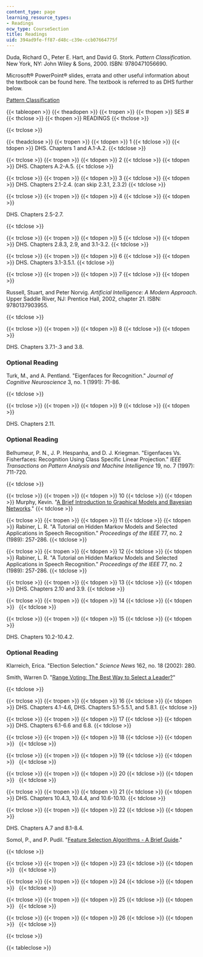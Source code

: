 ```yaml
---
content_type: page
learning_resource_types:
- Readings
ocw_type: CourseSection
title: Readings
uid: 394ad9fe-ff87-d48c-c39e-ccb07664775f
---
```


Duda, Richard O., Peter E. Hart, and David G. Stork. _Pattern Classification_. New York, NY: John Wiley & Sons, 2000. ISBN: 9780471056690.

Microsoft® PowerPoint® slides, errata and other useful information about the textbook can be found here. The textbook is referred to as DHS further below.

[Pattern Classification](http://web.archive.org/web/20110715184521/http://rii.ricoh.com/~stork/DHS.html)

{{< tableopen >}}
{{< theadopen >}}
{{< tropen >}}
{{< thopen >}}
SES #
{{< thclose >}}
{{< thopen >}}
READINGS
{{< thclose >}}

{{< trclose >}}

{{< theadclose >}}
{{< tropen >}}
{{< tdopen >}}
1
{{< tdclose >}}
{{< tdopen >}}
DHS. Chapters 1 and A.1-A.2.
{{< tdclose >}}

{{< trclose >}}
{{< tropen >}}
{{< tdopen >}}
2
{{< tdclose >}}
{{< tdopen >}}
DHS. Chapters A.2-A.5.
{{< tdclose >}}

{{< trclose >}}
{{< tropen >}}
{{< tdopen >}}
3
{{< tdclose >}}
{{< tdopen >}}
DHS. Chapters 2.1-2.4. (can skip 2.3.1, 2.3.2)
{{< tdclose >}}

{{< trclose >}}
{{< tropen >}}
{{< tdopen >}}
4
{{< tdclose >}}
{{< tdopen >}}


DHS. Chapters 2.5-2.7.


{{< tdclose >}}

{{< trclose >}}
{{< tropen >}}
{{< tdopen >}}
5
{{< tdclose >}}
{{< tdopen >}}
DHS. Chapters 2.8.3, 2.9, and 3.1-3.2.
{{< tdclose >}}

{{< trclose >}}
{{< tropen >}}
{{< tdopen >}}
6
{{< tdclose >}}
{{< tdopen >}}
DHS. Chapters 3.1-3.5.1.
{{< tdclose >}}

{{< trclose >}}
{{< tropen >}}
{{< tdopen >}}
7
{{< tdclose >}}
{{< tdopen >}}


Russell, Stuart, and Peter Norvig. _Artificial Intelligence: A Modern Approach_. Upper Saddle River, NJ: Prentice Hall, 2002, chapter 21. ISBN: 9780137903955.


{{< tdclose >}}

{{< trclose >}}
{{< tropen >}}
{{< tdopen >}}
8
{{< tdclose >}}
{{< tdopen >}}


DHS. Chapters 3.7.1-.3 and 3.8.

### Optional Reading

Turk, M., and A. Pentland. "Eigenfaces for Recognition." _Journal of Cognitive Neuroscience_ 3, no. 1 (1991): 71-86.


{{< tdclose >}}

{{< trclose >}}
{{< tropen >}}
{{< tdopen >}}
9
{{< tdclose >}}
{{< tdopen >}}


DHS. Chapters 2.11.

### Optional Reading

Belhumeur, P. N., J. P. Hespanha, and D. J. Kriegman. "Eigenfaces Vs. Fisherfaces: Recognition Using Class Specific Linear Projection." _IEEE Transactions on Pattern Analysis and Machine Intelligence_ 19, no. 7 (1997): 711-720.


{{< tdclose >}}

{{< trclose >}}
{{< tropen >}}
{{< tdopen >}}
10
{{< tdclose >}}
{{< tdopen >}}
Murphy, Kevin. "[A Brief Introduction to Graphical Models and Bayesian Networks](http://www.cs.ubc.ca/~murphyk/Bayes/bnintro.html)."
{{< tdclose >}}

{{< trclose >}}
{{< tropen >}}
{{< tdopen >}}
11
{{< tdclose >}}
{{< tdopen >}}
Rabiner, L. R. "A Tutorial on Hidden Markov Models and Selected Applications in Speech Recognition." _Proceedings of the IEEE_ 77, no. 2 (1989): 257-286.
{{< tdclose >}}

{{< trclose >}}
{{< tropen >}}
{{< tdopen >}}
12
{{< tdclose >}}
{{< tdopen >}}
Rabiner, L. R. "A Tutorial on Hidden Markov Models and Selected Applications in Speech Recognition." _Proceedings of the IEEE_ 77, no. 2 (1989): 257-286.
{{< tdclose >}}

{{< trclose >}}
{{< tropen >}}
{{< tdopen >}}
13
{{< tdclose >}}
{{< tdopen >}}
DHS. Chapters 2.10 and 3.9.
{{< tdclose >}}

{{< trclose >}}
{{< tropen >}}
{{< tdopen >}}
14
{{< tdclose >}}
{{< tdopen >}}
 
{{< tdclose >}}

{{< trclose >}}
{{< tropen >}}
{{< tdopen >}}
15
{{< tdclose >}}
{{< tdopen >}}


DHS. Chapters 10.2-10.4.2.

### Optional Reading

Klarreich, Erica. "Election Selection." _Science News_ 162, no. 18 (2002): 280.

Smith, Warren D. "[Range Voting: The Best Way to Select a Leader?](http://rangevoting.org/SmithWM.html)"


{{< tdclose >}}

{{< trclose >}}
{{< tropen >}}
{{< tdopen >}}
16
{{< tdclose >}}
{{< tdopen >}}
DHS. Chapters 4.1-4.6, DHS. Chapters 5.1-5.5.1, and 5.8.1.
{{< tdclose >}}

{{< trclose >}}
{{< tropen >}}
{{< tdopen >}}
17
{{< tdclose >}}
{{< tdopen >}}
DHS. Chapters 6.1-6.6 and 6.8.
{{< tdclose >}}

{{< trclose >}}
{{< tropen >}}
{{< tdopen >}}
18
{{< tdclose >}}
{{< tdopen >}}
 
{{< tdclose >}}

{{< trclose >}}
{{< tropen >}}
{{< tdopen >}}
19
{{< tdclose >}}
{{< tdopen >}}
 
{{< tdclose >}}

{{< trclose >}}
{{< tropen >}}
{{< tdopen >}}
20
{{< tdclose >}}
{{< tdopen >}}
 
{{< tdclose >}}

{{< trclose >}}
{{< tropen >}}
{{< tdopen >}}
21
{{< tdclose >}}
{{< tdopen >}}
DHS. Chapters 10.4.3, 10.4.4, and 10.6-10.10.
{{< tdclose >}}

{{< trclose >}}
{{< tropen >}}
{{< tdopen >}}
22
{{< tdclose >}}
{{< tdopen >}}


DHS. Chapters A.7 and 8.1-8.4.

Somol, P., and P. Pudil. "[Feature Selection Algorithms - A Brief Guide](http://ro.utia.cas.cz/RO_old/fs/fs_guideline.html)."


{{< tdclose >}}

{{< trclose >}}
{{< tropen >}}
{{< tdopen >}}
23
{{< tdclose >}}
{{< tdopen >}}
 
{{< tdclose >}}

{{< trclose >}}
{{< tropen >}}
{{< tdopen >}}
24
{{< tdclose >}}
{{< tdopen >}}
 
{{< tdclose >}}

{{< trclose >}}
{{< tropen >}}
{{< tdopen >}}
25
{{< tdclose >}}
{{< tdopen >}}
 
{{< tdclose >}}

{{< trclose >}}
{{< tropen >}}
{{< tdopen >}}
26
{{< tdclose >}}
{{< tdopen >}}
 
{{< tdclose >}}

{{< trclose >}}

{{< tableclose >}}